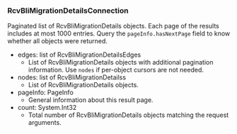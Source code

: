 ### RcvBliMigrationDetailsConnection
Paginated list of RcvBliMigrationDetails objects. Each page of the results includes at most 1000 entries. Query the `pageInfo.hasNextPage` field to know whether all objects were returned.

- edges: list of RcvBliMigrationDetailsEdges
  - List of RcvBliMigrationDetails objects with additional pagination information. Use `nodes` if per-object cursors are not needed.
- nodes: list of RcvBliMigrationDetailss
  - List of RcvBliMigrationDetails objects.
- pageInfo: PageInfo
  - General information about this result page.
- count: System.Int32
  - Total number of RcvBliMigrationDetails objects matching the request arguments.
